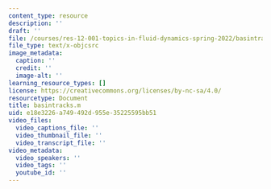 ```yaml
---
content_type: resource
description: ''
draft: ''
file: /courses/res-12-001-topics-in-fluid-dynamics-spring-2022/basintracks.m
file_type: text/x-objcsrc
image_metadata:
  caption: ''
  credit: ''
  image-alt: ''
learning_resource_types: []
license: https://creativecommons.org/licenses/by-nc-sa/4.0/
resourcetype: Document
title: basintracks.m
uid: e18e3226-a749-492d-955e-35225595bb51
video_files:
  video_captions_file: ''
  video_thumbnail_file: ''
  video_transcript_file: ''
video_metadata:
  video_speakers: ''
  video_tags: ''
  youtube_id: ''
---
```

